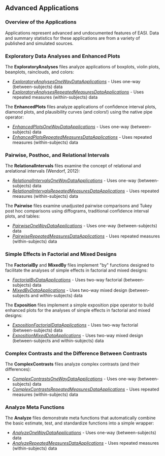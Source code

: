 
## Advanced Applications

### Overview of the Applications

Applications represent advanced and undocumented features of EASI. Data and summary statistics for these applications are from a variety of published and simulated sources.

### Exploratory Data Analyses and Enhanced Plots

The **ExploratoryAnalyses** files analyze applications of boxplots, violin plots, beanplots, rainclouds, and colors:

- [*ExploratoryAnalysesOneWayDataApplications*](./ExploratoryAnalysesOneWayDataApplications.md) - Uses one-way (between-subjects) data
- [*ExploratoryAnalysesRepeatedMeasuresDataApplications*](./ExploratoryAnalysesRepeatedMeasuresDataApplications.md) - Uses repeated measures (within-subjects) data

The **EnhancedPlots** files analyze applications of confidence interval plots, diamond plots, and plausibility curves (and colors!) using the native pipe operator:

- [*EnhancedPlotsOneWayDataApplications*](./EnhancedPlotsOneWayDataApplications.md) - Uses one-way (between-subjects) data
- [*EnhancedPlotsRepeatedMeasuresDataApplications*](./EnhancedPlotsRepeatedMeasuresDataApplications.md) - Uses repeated measures (within-subjects) data

### Pairwise, Posthoc, and Relational Intervals

The **RelationalIntervals** files examine the concept of relational and arelational intervals (Wendorf, 2012):

- [*RelationalIntervalsOneWayDataApplications*](./RelationalIntervalsOneWayDataApplications.md) - Uses one-way (between-subjects) data
- [*RelationalIntervalsRepeatedMeasuresDataApplications*](./RelationalIntervalsRepeatedMeasuresDataApplications.md) - Uses repeated measures (within-subjects) data

The **Pairwise** files examine unadjusted pairwise comparisons and Tukey post hoc comparisons using diffograms, traditional confidence interval plots, and tables:

- [*PairwiseOneWayDataApplications*](./PairwiseOneWayDataApplications.md) - Uses one-way (between-subjects) data
- [*PairwiseRepeatedMeasuresDataApplications*](./PairwiseRepeatedMeasuresDataApplications.md) - Uses repeated measures (within-subjects) data

### Simple Effects in Factorial and Mixed Designs

The **FactorialBy**  and **MixedBy** files implement "by" functions designed to facilitate the analyses of simple effects in factorial and mixed designs:

- [*FactorialByDataApplications*](./FactorialByDataApplications.md) - Uses two-way factorial (between-subjects) data
- [*MixedByDataApplications*](./MixedByDataApplications.md) - Uses two-way mixed design (between-subjects and within-subjects) data

The **Exposition** files implement a simple exposition pipe operator to build enhanced plots for the analyses of simple effects in factorial and mixed designs:

- [*ExpositionFactorialDataApplications*](./ExpositionFactorialDataApplications.md) - Uses two-way factorial (between-subjects) data
- [*ExpositionMixedDataApplications*](./ExpositionMixedDataApplications.md) - Uses two-way mixed design (between-subjects and within-subjects) data

### Complex Contrasts and the Difference Between Contrasts

The **ComplexContrasts** files analyze complex contrasts (and their differences):

- [*ComplexContrastsOneWayDataApplications*](./ComplexContrastsOneWayDataApplications.md) - Uses one-way (between-subjects) data
- [*ComplexContrastsRepeatedMeasuresDataApplications*](./ComplexContrastsRepeatedMeasuresDataApplications.md) - Uses repeated measures (within-subjects) data

### Analyze Meta Functions

The **Analyze** files demonstrate meta functions that automatically combine the basic estimate, test, and standardize functions into a simple wrapper:

- [*AnalyzeOneWayDataApplications*](./AnalyzeOneWayDataApplications.md) - Uses one-way (between-subjects) data
- [*AnalyzeRepeatedMeasuresDataApplications*](./AnalyzeRepeatedMeasuresDataApplications.md) - Uses repeated measures (within-subjects) data
